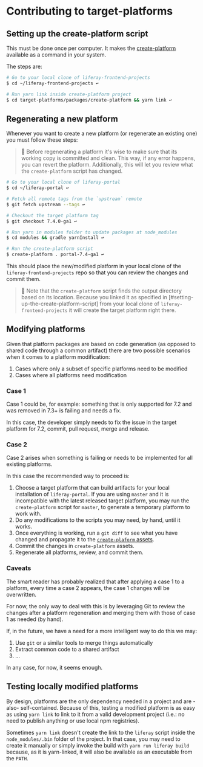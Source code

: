 # Contributing to target-platforms

## Setting up the create-platform script

This must be done once per computer. It makes the
[create-platform](./packages/create-plaform) available as a command in your
system.

The steps are:

```sh
# Go to your local clone of liferay-frontend-projects
$ cd ~/liferay-frontend-projects ↩

# Run yarn link inside create-platform project
$ cd target-platforms/packages/create-platform && yarn link ↩
```

## Regenerating a new platform

Whenever you want to create a new platform (or regenerate an existing one) you
must follow these steps:

> 👀 Before regenerating a platform it's wise to make sure that its working copy
> is committed and clean. This way, if any error happens, you can revert the
> platform. Additionally, this will let you review what the `create-platform`
> script has changed.

```sh
# Go to your local clone of liferay-portal
$ cd ~/liferay-portal ↩

# Fetch all remote tags from the `upstream` remote
$ git fetch upstream --tags ↩

# Checkout the target platform tag
$ git checkout 7.4.0-ga1 ↩

# Run yarn in modules folder to update packages at node_modules
$ cd modules && gradle yarnInstall ↩

# Run the create-platform script
$ create-platform . portal-7.4-ga1 ↩
```

This should place the new/modified platform in your local clone of the
`liferay-frontend-projects` repo so that you can review the changes and commit
them.

> 👀 Note that the `create-platform` script finds the output directory based on
> its location. Because you linked it as specified in
> [#setting-up-the-create-platform-script] from your local clone of
> `liferay-frontend-projects` it will create the target platform right there.

## Modifying platforms

Given that platform packages are based on code generation (as opposed to shared
code through a common artifact) there are two possible scenarios when it comes
to a platform modification:

1. Cases where only a subset of specific platforms need to be modified
2. Cases where all platforms need modification

### Case 1

Case 1 could be, for example: something that is only supported for 7.2 and was
removed in 7.3+ is failing and needs a fix.

In this case, the developer simply needs to fix the issue in the target platform
for 7.2, commit, pull request, merge and release.

### Case 2

Case 2 arises when something is failing or needs to be implemented for all
existing platforms.

In this case the recommended way to proceed is:

1. Choose a target platform that can build artifacts for your local installation
   of `liferay-portal`. If you are using `master` and it is incompatible with
   the latest released target platform, you may run the `create-platform` script
   for `master`, to generate a temporary platform to work with.
2. Do any modifications to the scripts you may need, by hand, until it works.
3. Once everything is working, run a `git diff` to see what you have changed and
   propagate it to the
   [`create-plaform` assets](./packages/create-plaform/assets).
4. Commit the changes in `create-platform` assets.
5. Regenerate all platforms, review, and commit them.

### Caveats

The smart reader has probably realized that after applying a case 1 to a
platform, every time a case 2 appears, the case 1 changes will be overwritten.

For now, the only way to deal with this is by leveraging Git to review the
changes after a platform regeneration and merging them with those of case 1 as
needed (by hand).

If, in the future, we have a need for a more intelligent way to do this we may:

1. Use `git` or a similar tools to merge things automatically
2. Extract common code to a shared artifact
3. ...

In any case, for now, it seems enough.

## Testing locally modified platforms

By design, platforms are the only dependency needed in a project and are -also-
self-contained. Because of this, testing a modified platform is as easy as using
`yarn link` to link to it from a valid development project (i.e.: no need to
publish anything or use local npm registries).

Sometimes `yarn link` doesn't create the link to the `liferay` script inside the
`node_modules/.bin` folder of the project. In that case, you may need to create
it manually or simply invoke the build with `yarn run liferay build` because, as
it is yarn-linked, it will also be available as an executable from the `PATH`.
